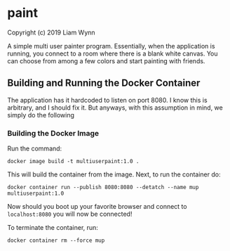 # paint
Copyright (c) 2019 Liam Wynn

A simple multi user painter program. Essentially, when the application is running, you connect to
a room where there is a blank white canvas. You can choose from among a few colors and start painting
with friends. 

## Building and Running the Docker Container
The application has it hardcoded to listen on port 8080. I know this is arbitrary, and I should fix it.
But anyways, with this assumption in mind, we simply do the following

### Building the Docker Image
Run the command:

```
docker image build -t multiuserpaint:1.0 .
```

This will build the container from the image. Next, to run the container do:

```
docker container run --publish 8080:8080 --detatch --name mup multiuserpaint:1.0
```

Now should you boot up your favorite browser and connect to `localhost:8080` you will now be connected!

To terminate the container, run:

```
docker container rm --force mup
```
